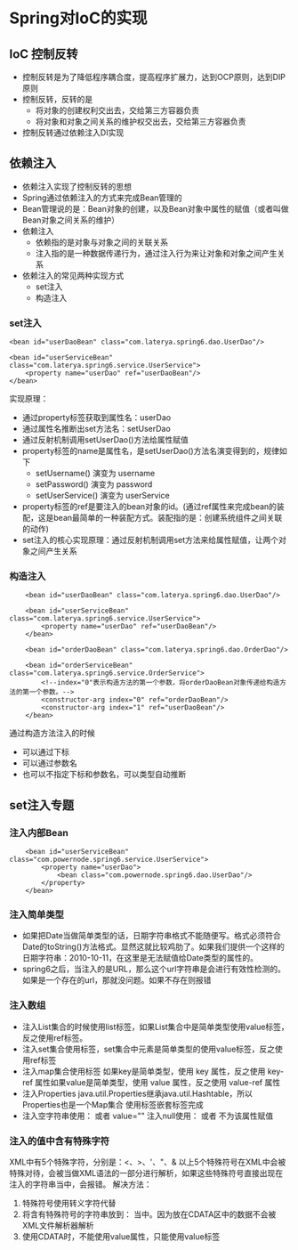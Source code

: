 # Spring对IoC的实现
## IoC 控制反转
- 控制反转是为了降低程序耦合度，提高程序扩展力，达到OCP原则，达到DIP原则
- 控制反转，反转的是
  - 将对象的创建权利交出去，交给第三方容器负责
  - 将对象和对象之间关系的维护权交出去，交给第三方容器负责
- 控制反转通过依赖注入DI实现

## 依赖注入
- 依赖注入实现了控制反转的思想
- Spring通过依赖注入的方式来完成Bean管理的
- Bean管理说的是：Bean对象的创建，以及Bean对象中属性的赋值（或者叫做Bean对象之间关系的维护）
- 依赖注入
  - 依赖指的是对象与对象之间的关联关系
  - 注入指的是一种数据传递行为，通过注入行为来让对象和对象之间产生关系
- 依赖注入的常见两种实现方式
  - set注入
  - 构造注入

### set注入
```
<bean id="userDaoBean" class="com.laterya.spring6.dao.UserDao"/>

<bean id="userServiceBean" class="com.laterya.spring6.service.UserService">
    <property name="userDao" ref="userDaoBean"/>
</bean>
```
实现原理：
- 通过property标签获取到属性名：userDao
- 通过属性名推断出set方法名：setUserDao
- 通过反射机制调用setUserDao()方法给属性赋值
- property标签的name是属性名，是setUserDao()方法名演变得到的，规律如下
  - setUsername() 演变为 username
  - setPassword() 演变为 password
  - setUserService() 演变为 userService
- property标签的ref是要注入的bean对象的id。(通过ref属性来完成bean的装配，这是bean最简单的一种装配方式。装配指的是：创建系统组件之间关联的动作)
- set注入的核心实现原理：通过反射机制调用set方法来给属性赋值，让两个对象之间产生关系

### 构造注入
```
    <bean id="userDaoBean" class="com.laterya.spring6.dao.UserDao"/>

    <bean id="userServiceBean" class="com.laterya.spring6.service.UserService">
        <property name="userDao" ref="userDaoBean"/>
    </bean>

    <bean id="orderDaoBean" class="com.laterya.spring6.dao.OrderDao"/>

    <bean id="orderServiceBean" class="com.laterya.spring6.service.OrderService">
        <!--index="0"表示构造方法的第一个参数，将orderDaoBean对象传递给构造方法的第一个参数。-->
        <constructor-arg index="0" ref="orderDaoBean"/>
        <constructor-arg index="1" ref="userDaoBean"/>
    </bean>
```
通过构造方法注入的时候
- 可以通过下标
- 可以通过参数名
- 也可以不指定下标和参数名，可以类型自动推断

## set注入专题
### 注入内部Bean
```
    <bean id="userServiceBean" class="com.powernode.spring6.service.UserService">
        <property name="userDao">
            <bean class="com.powernode.spring6.dao.UserDao"/>
        </property>
    </bean>
```
### 注入简单类型
- 如果把Date当做简单类型的话，日期字符串格式不能随便写。格式必须符合Date的toString()方法格式。显然这就比较鸡肋了。如果我们提供一个这样的日期字符串：2010-10-11，在这里是无法赋值给Date类型的属性的。
- spring6之后，当注入的是URL，那么这个url字符串是会进行有效性检测的。如果是一个存在的url，那就没问题。如果不存在则报错
### 注入数组
- 注入List集合的时候使用list标签，如果List集合中是简单类型使用value标签，反之使用ref标签。
- 注入set集合使用<set>标签，set集合中元素是简单类型的使用value标签，反之使用ref标签
- 注入map集合使用<map>标签 如果key是简单类型，使用 key 属性，反之使用 key-ref 属性如果value是简单类型，使用 value 属性，反之使用 value-ref 属性
- 注入Properties java.util.Properties继承java.util.Hashtable，所以Properties也是一个Map集合 使用<props>标签嵌套<prop>标签完成
- 注入空字符串使用：<value/> 或者 value=""
  注入null使用：<null/> 或者 不为该属性赋值
### 注入的值中含有特殊字符
XML中有5个特殊字符，分别是：<、>、'、"、&
以上5个特殊符号在XML中会被特殊对待，会被当做XML语法的一部分进行解析，如果这些特殊符号直接出现在注入的字符串当中，会报错。
解决方法：
1. 特殊符号使用转义字符代替
2. 将含有特殊符号的字符串放到：<![CDATA[]]> 当中。因为放在CDATA区中的数据不会被XML文件解析器解析
3. 使用CDATA时，不能使用value属性，只能使用value标签